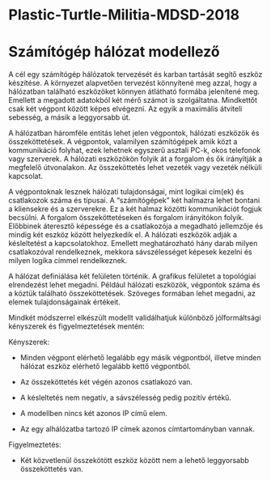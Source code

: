 # Plastic-Turtle-Militia-MDSD-2018

# Számítógép hálózat modellező

  

A cél egy számítógép hálózatok tervezését és karban tartását segítő eszköz készítése. A környezet alapvetően tervezést könnyítené meg azzal, hogy a hálózatban található eszközöket könnyen átlátható formába jelenítené meg. Emellett a megadott adatokból két mérő számot is szolgáltatna. Mindkettőt csak két végpont között képes elvégezni. Az egyik a maximális átviteli sebesség, a másik a leggyorsabb út.

A hálózatban háromféle entitás lehet jelen végpontok, hálózati eszközök és összeköttetések. A végpontok, valamilyen számítógépek amik közt a kommunikáció folyhat, ezek lehetnek egyszerű asztali PC-k, okos telefonok vagy szerverek. A hálózati eszközökön folyik át a forgalom és ők irányítják a megfelelő útvonalakon. Az összeköttetés lehet vezeték vagy vezeték nélküli kapcsolat.

A végpontoknak lesznek hálózati tulajdonságai, mint logikai cím(ek) és csatlakozok száma és típusai. A “számítógépek” két halmazra lehet bontani a kliensekre és a szerverekre. Ez a két halmaz közötti kommunikációt fogjuk becsülni. A forgalom összeköttetéseken és forgalom irányítókon folyik. Előbbinek áteresztő képessége és a csatlakozója a megadható jellemzője és mindig két eszköz között helyezkedik el. A hálózati eszközök adják a késleltetést a kapcsolatokhoz. Emellett meghatározható hány darab milyen csatlakozóval rendelkeznek, mekkora sávszélességet képesek kezelni és milyen logika címmel rendelkeznek.

A hálózat definiálása két felületen történik. A grafikus felületet a topológiai elrendezést lehet megadni. Például hálózati eszközök, végpontok száma és a köztük található összeköttetések. Szöveges formában lehet megadni, az elemek tulajdonságainak értékeit.

Mindkét módszerrel elkészült modellt validálhatjuk különböző jólformáltsági kényszerek és figyelmeztetések mentén:

   Kényszerek:
    

-   Minden végpont elérhető legalább egy másik végpontból, illetve minden hálózat eszköz elérhető legalább kettő végpontból.
    
-   Az összeköttetés két végén azonos csatlakozó van.
    
-   A késleltetés nem negatív, a sávszélesség pedig pozitív értékű.
    
-   A modellben nincs két azonos IP című elem.
    
-   Az egy alhálózatba tartozó IP címek azonos címtartományban vannak.
    

   Figyelmeztetés:
    

-   Két közvetlenül összekötött eszköz között nem a lehető leggyorsabb összeköttetés van.